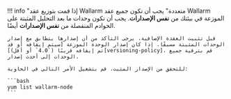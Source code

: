 !!! info "إذا قمت بتوزيع عقد Wallarm متعددة"
    يجب أن تكون جميع عقد Wallarm الموزعة في بيئتك من **نفس الإصدارات**. يجب أن تكون وحدات ما بعد التحليل المثبتة على الخوادم المنفصلة من **نفس الإصدارات** أيضًا.

    قبل تثبيت العقدة الإضافية، يرجى التأكد من أن إصدارها يتطابق مع إصدار الوحدات المثبتة مسبقًا. إذا كان إصدار الوحدة الموزعة [سيتم إيقافه أو قد تم إيقافه قريبًا (`4.0` أو أقل)][versioning-policy]، قم بترقية جميع الوحدات إلى أحدث إصدار.

    للتحقق من الإصدار المثبت، قم بتشغيل الأمر التالي في الحاوية:

    ```bash
    yum list wallarm-node
    ```